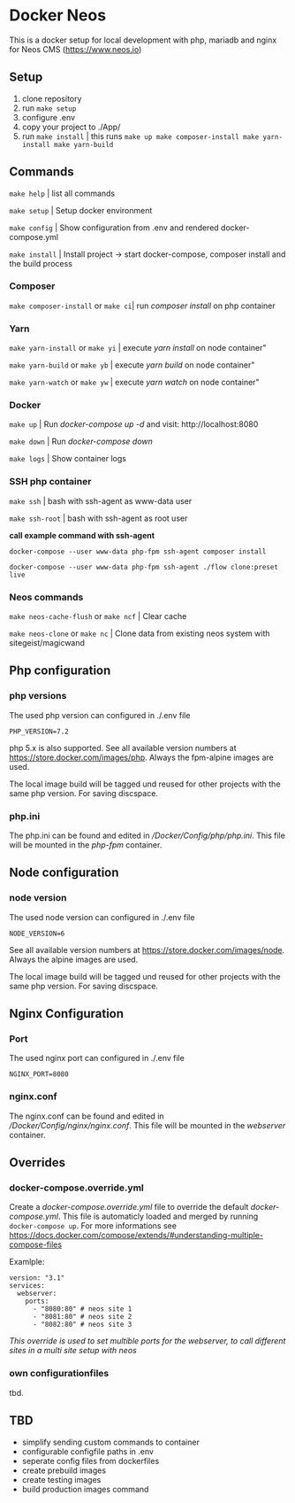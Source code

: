 # Docker Neos

This is a docker setup for local development with php, mariadb and nginx for Neos CMS (https://www.neos.io)

## Setup

1. clone repository
2. run ```make setup```
3. configure .env
5. copy your project to ./App/
5. run ```make install``` | this runs ```make up make composer-install make yarn-install make yarn-build```

## Commands

```make help``` | list all commands

```make setup``` | Setup docker environment

```make config``` | Show configuration from .env and rendered docker-compose.yml

```make install``` | Install project -> start docker-compose, composer install and the build process

### Composer

```make composer-install``` or ```make ci```| run _composer install_ on php container

### Yarn

```make yarn-install``` or ```make yi``` | execute _yarn install_ on node container"

```make yarn-build``` or ```make yb``` | execute _yarn build_ on node container"

```make yarn-watch``` or ```make yw``` | execute _yarn watch_ on node container"

### Docker

```make up``` | Run _docker-compose up -d_ and visit: http://localhost:8080

```make down``` | Run _docker-compose down_

```make logs``` | Show container logs

### SSH php container

```make ssh``` | bash with ssh-agent as www-data user

```make ssh-root``` | bash with ssh-agent as root user

**call example command with ssh-agent**

```docker-compose --user www-data php-fpm ssh-agent composer install```

```docker-compose --user www-data php-fpm ssh-agent ./flow clone:preset live```

### Neos commands

```make neos-cache-flush``` or ```make ncf``` | Clear cache

```make neos-clone``` or ```make nc``` | Clone data from existing neos system with sitegeist/magicwand

## Php configuration

### php versions

The used php version can configured in ./.env file

```PHP_VERSION=7.2```

php 5.x is also supported. See all available version numbers at https://store.docker.com/images/php. Always the fpm-alpine images are used.

The local image build will be tagged und reused for other projects with the same php version. For saving discspace.

### php.ini

The php.ini can be found and edited in _/Docker/Config/php/php.ini_. This file will be mounted in the _php-fpm_ container.

## Node configuration

### node version

The used node version can configured in ./.env file

```NODE_VERSION=6```

See all available version numbers at https://store.docker.com/images/node. Always the alpine images are used.

The local image build will be tagged und reused for other projects with the same php version. For saving discspace.

## Nginx Configuration

### Port

The used nginx port can configured in ./.env file

```NGINX_PORT=8080```

### nginx.conf

The nginx.conf can be found and edited in _/Docker/Config/nginx/nginx.conf_. This file will be mounted in the _webserver_ container.

## Overrides

### docker-compose.override.yml

Create a _docker-compose.override.yml_ file to override the default _docker-compose.yml_. This file is automaticly loaded and merged by running ```docker-compose up```. For more informations see https://docs.docker.com/compose/extends/#understanding-multiple-compose-files

Examlple:

```
version: "3.1"
services:
  webserver:
    ports:
      - "8080:80" # neos site 1
      - "8081:80" # neos site 2
      - "8082:80" # neos site 3
```
_This override is used to set multible ports for the webserver, to call different sites in a multi site setup with neos_


### own configurationfiles

tbd.

## TBD

- simplify sending custom commands to container
- configurable configfile paths in .env
- seperate config files from dockerfiles
- create prebuild images
- create testing images
- build production images command